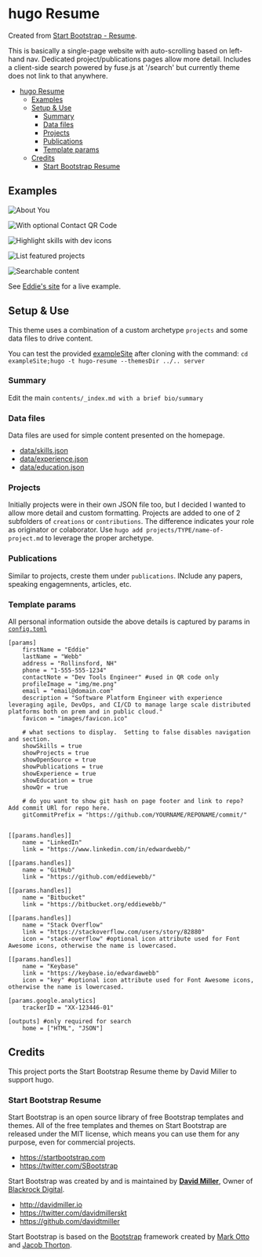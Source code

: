 # hugo Resume

Created from [Start Bootstrap - Resume](https://startbootstrap.com/template-overviews/resume/).

This is basically a single-page website with auto-scrolling based on left-hand nav.  Dedicated project/publications pages allow more detail.  Includes a client-side search powered by fuse.js at '/search' but currently theme does not link to that anywhere.

<!-- TOC depthFrom:1 depthTo:6 withLinks:1 updateOnSave:1 orderedList:0 -->

- [hugo Resume](#hugo-resume)
	- [Examples](#examples)
	- [Setup & Use](#setup-use)
		- [Summary](#summary)
		- [Data files](#data-files)
		- [Projects](#projects)
		- [Publications](#publications)
		- [Template params](#template-params)
	- [Credits](#credits)
		- [Start Bootstrap Resume](#start-bootstrap-resume)

<!-- /TOC -->

## Examples

![About You](https://raw.githubusercontent.com/eddiewebb/hugo-resume/master/images/about.png)

![With optional Contact QR Code](https://raw.githubusercontent.com/eddiewebb/hugo-resume/master/images/qrcode.png)

![Highlight skills with dev icons](https://raw.githubusercontent.com/eddiewebb/hugo-resume/master/images/skills.png)

![List featured projects](https://raw.githubusercontent.com/eddiewebb/hugo-resume/master/images/projects.png)

![Searchable content](https://raw.githubusercontent.com/eddiewebb/hugo-resume/master/images/search.png)

See [Eddie's site](https://edwardawebb.com) for a live example.

## Setup & Use

This theme uses a combination of a custom archetype `projects` and some data files to drive content.

You can test the provided [exampleSite](exampleSite) after cloning with the command:
`cd exampleSite;hugo -t hugo-resume --themesDir ../.. server`

### Summary
Edit the main `contents/_index.md with a brief bio/summary`

### Data files
Data files are used for simple content presented on the homepage.

- [data/skills.json](https://github.com/eddiewebb/hugo-resume/blob/master/exampleSite/data/skills.json)
- [data/experience.json](https://github.com/eddiewebb/hugo-resume/blob/master/exampleSite/data/experience.json)
- [data/education.json](https://github.com/eddiewebb/hugo-resume/blob/master/exampleSite/data/education.json)

### Projects
Initially projects were in their own JSON file too, but I decided I wanted to allow more detail and custom formatting.
Projects are added to one of 2 subfolders of `creations` or `contributions`. The difference indicates your role as originator or colaborator.   Use `hugo add projects/TYPE/name-of-project.md` to leverage the proper archetype.

### Publications
Similar to projects, creste them under `publications`. INclude any papers, speaking engagemnents, articles, etc.

### Template params

All personal information outside the above details is captured by params in [`config.toml`](https://github.com/eddiewebb/hugo-resume/blob/master/exampleSite/config.toml)

```
[params]
    firstName = "Eddie"
    lastName = "Webb"
    address = "Rollinsford, NH"
    phone = "1-555-555-1234"
    contactNote = "Dev Tools Engineer" #used in QR code only
    profileImage = "img/me.png"
    email = "email@domain.com"
    description = "Software Platform Engineer with experience leveraging agile, DevOps, and CI/CD to manage large scale distributed platforms both on prem and in public cloud."
    favicon = "images/favicon.ico"

    # what sections to display.  Setting to false disables navigation and section.
    showSkills = true
    showProjects = true
    showOpenSource = true
    showPublications = true
    showExperience = true
    showEducation = true
    showQr = true

    # do you want to show git hash on page footer and link to repo? Add commit URl for repo here.
    gitCommitPrefix = "https://github.com/YOURNAME/REPONAME/commit/"


[[params.handles]]
    name = "LinkedIn"
    link = "https://www.linkedin.com/in/edwardwebb/"

[[params.handles]]
    name = "GitHub"
    link = "https://github.com/eddiewebb/"

[[params.handles]]
    name = "Bitbucket"
    link = "https://bitbucket.org/eddiewebb/"

[[params.handles]]
    name = "Stack Overflow"
    link = "https://stackoverflow.com/users/story/82880"
    icon = "stack-overflow" #optional icon attribute used for Font Awesome icons, otherwise the name is lowercased.

[[params.handles]]
    name = "Keybase"
    link = "https://keybase.io/edwardawebb"
    icon = "key" #optional icon attribute used for Font Awesome icons, otherwise the name is lowercased.

[params.google.analytics]
    trackerID = "XX-123446-01"

[outputs] #only required for search
    home = ["HTML", "JSON"]
```

## Credits

This project ports the Start Bootstrap Resume theme by David Miller to support hugo.

### Start Bootstrap Resume

Start Bootstrap is an open source library of free Bootstrap templates and themes. All of the free templates and themes on Start Bootstrap are released under the MIT license, which means you can use them for any purpose, even for commercial projects.

* https://startbootstrap.com
* https://twitter.com/SBootstrap

Start Bootstrap was created by and is maintained by **[David Miller](http://davidmiller.io/)**, Owner of [Blackrock Digital](http://blackrockdigital.io/).

* http://davidmiller.io
* https://twitter.com/davidmillerskt
* https://github.com/davidtmiller

Start Bootstrap is based on the [Bootstrap](http://getbootstrap.com/) framework created by [Mark Otto](https://twitter.com/mdo) and [Jacob Thorton](https://twitter.com/fat).
